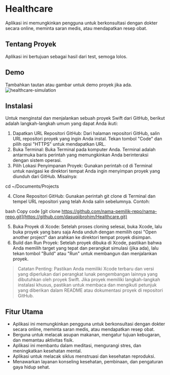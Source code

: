 # Healthcare

Aplikasi ini memungkinkan pengguna untuk berkonsultasi dengan dokter secara online, meminta saran medis, atau mendapatkan resep obat.

## Tentang Proyek

Aplikasi ini bertujuan sebagai hasil dari test, semoga lolos.

## Demo

Tambahkan tautan atau gambar untuk demo proyek jika ada.
![healthcare-simulation](https://github.com/dasuqiibrohim/Healthcare/assets/73922909/c7a055b7-cf76-44cb-8464-78775d95cb8e)


## Instalasi

Untuk menginstal dan menjalankan sebuah proyek Swift dari GitHub, berikut adalah langkah-langkah umum yang dapat Anda ikuti:

1. Dapatkan URL Repositori GitHub:
   Dari halaman repositori GitHub, salin URL repositori proyek yang ingin Anda instal. Tekan tombol "Code" dan pilih opsi "HTTPS" untuk mendapatkan URL.
2. Buka Terminal:
   Buka Terminal pada komputer Anda. Terminal adalah antarmuka baris perintah yang memungkinkan Anda berinteraksi dengan sistem operasi.
3. Pilih Lokasi Penyimpanan Proyek:
   Gunakan perintah cd di Terminal untuk navigasi ke direktori tempat Anda ingin menyimpan proyek yang diunduh dari GitHub. Misalnya:

cd ~/Documents/Projects

4. Clone Repositori GitHub:
Gunakan perintah git clone di Terminal dan tempel URL repositori yang telah Anda salin sebelumnya. Contoh:

bash
Copy code
[git clone https://github.com/nama-pemilik-repo/nama-repo.git](https://github.com/dasuqiibrohim/Healthcare.git)

5. Buka Proyek di Xcode:
   Setelah proses cloning selesai, buka Xcode, lalu buka proyek yang baru saja Anda unduh dengan memilih opsi "Open another project" dan arahkan ke direktori tempat proyek disimpan.
7. Build dan Run Proyek:
   Setelah proyek dibuka di Xcode, pastikan bahwa Anda memilih target yang tepat dan perangkat simulasi (jika ada), lalu tekan tombol "Build" atau "Run" untuk membangun dan menjalankan proyek.

<blockquote>
Catatan Penting:
Pastikan Anda memiliki Xcode terbaru dan versi yang diperlukan dari perangkat lunak pengembangan lainnya yang dibutuhkan oleh proyek Swift.
Jika proyek memiliki langkah-langkah instalasi khusus, pastikan untuk membaca dan mengikuti petunjuk yang diberikan dalam README atau dokumentasi proyek di repositori GitHub.
</blockquote>

## Fitur Utama

- Aplikasi ini memungkinkan pengguna untuk berkonsultasi dengan dokter secara online, meminta saran medis, atau mendapatkan resep obat.
- Berguna untuk melacak asupan makanan, mengatur tujuan kebugaran, dan memantau aktivitas fisik.
- Aplikasi ini membantu dalam meditasi, mengurangi stres, dan meningkatkan kesehatan mental.
- Aplikasi untuk melacak siklus menstruasi dan kesehatan reproduksi.
- Menawarkan layanan konseling kesehatan, pembinaan, dan pengaturan gaya hidup sehat.

